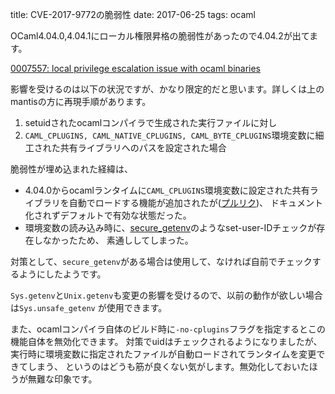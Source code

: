 title: CVE-2017-9772の脆弱性
date: 2017-06-25
tags: ocaml


OCaml4.04.0,4.04.1にローカル権限昇格の脆弱性があったので4.04.2が出てます。

[0007557: local privilege escalation issue with ocaml binaries](https://caml.inria.fr/mantis/view.php?id=7557)

影響を受けるのは以下の状況ですが、かなり限定的だと思います。詳しくは上のmantisの方に再現手順があります。

1. setuidされたocamlコンパイラで生成された実行ファイルに対し
1. `CAML_CPLUGINS, CAML_NATIVE_CPLUGINS, CAML_BYTE_CPLUGINS`環境変数に細工された共有ライブラリへのパスを設定された場合

脆弱性が埋め込まれた経緯は、

* 4.04.0からocamlランタイムに`CAML_CPLUGINS`環境変数に設定された共有ライブラリを自動でロードする機能が追加されたが([プルリク](https://github.com/ocaml/ocaml/pull/668))、
ドキュメント化されずデフォルトで有効な状態だった。
* 環境変数の読み込み時に、[secure\_getenv](https://linuxjm.osdn.jp/html/LDP_man-pages/man3/getenv.3.html)のようなset-user-IDチェックが存在しなかったため、
素通ししてしまった。

対策として、`secure_getenv`がある場合は使用して、なければ自前でチェックするようにしたようです。

`Sys.getenv`と`Unix.getenv`も変更の影響を受けるので、以前の動作が欲しい場合は`Sys.unsafe_getenv` が使用できます。

また、ocamlコンパイラ自体のビルド時に`-no-cplugins`フラグを指定するとこの機能自体を無効化できます。
対策でuidはチェックされるようになりましたが、
実行時に環境変数に指定されたファイルが自動ロードされてランタイムを変更できてしまう、
というのはどうも筋が良くない気がします。無効化しておいたほうが無難な印象です。
